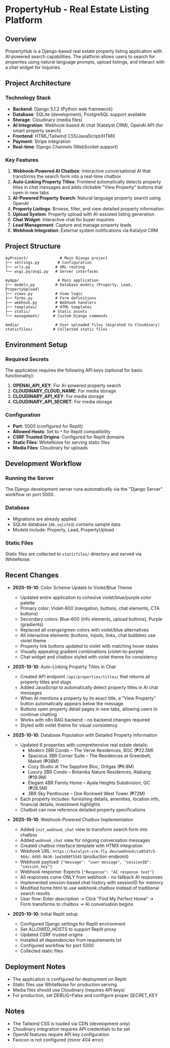 # PropertyHub - Real Estate Listing Platform

## Overview
PropertyHub is a Django-based real estate property listing application with AI-powered search capabilities. The platform allows users to search for properties using natural language prompts, upload listings, and interact with a chat widget for inquiries.

## Project Architecture

### Technology Stack
- **Backend**: Django 5.1.2 (Python web framework)
- **Database**: SQLite (development), PostgreSQL support available
- **Storage**: Cloudinary (media files)
- **AI Integration**: Webhook-based AI chat (Katalyst CRM), OpenAI API (for smart property search)
- **Frontend**: HTML/Tailwind CSS/JavaScript/HTMX
- **Payment**: Stripe integration
- **Real-time**: Django Channels (WebSocket support)

### Key Features
1. **Webhook-Powered AI Chatbox**: Interactive conversational AI that transforms the search form into a real-time chatbox
2. **Auto-Linking Property Titles**: Frontend automatically detects property titles in chat messages and adds clickable "View Property" buttons that open in new tabs
3. **AI-Powered Property Search**: Natural language property search using OpenAI
4. **Property Listings**: Browse, filter, and view detailed property information
5. **Upload System**: Property upload with AI-assisted listing generation
6. **Chat Widget**: Interactive chat for buyer inquiries
7. **Lead Management**: Capture and manage property leads
8. **Webhook Integration**: External system notifications via Katalyst CRM

## Project Structure
```
myProject/              # Main Django project
├── settings.py        # Configuration
├── urls.py           # URL routing
└── wsgi.py/asgi.py   # Server interfaces

myApp/                 # Main application
├── models.py         # Database models (Property, Lead, PropertyUpload)
├── views.py          # View logic
├── forms.py          # Form definitions
├── webhook.py        # Webhook handlers
├── templates/        # HTML templates
├── static/          # Static assets
└── management/      # Custom Django commands

media/                # User uploaded files (migrated to Cloudinary)
staticfiles/         # Collected static files
```

## Environment Setup

### Required Secrets
The application requires the following API keys (optional for basic functionality):

1. **OPENAI_API_KEY**: For AI-powered property search
2. **CLOUDINARY_CLOUD_NAME**: For media storage
3. **CLOUDINARY_API_KEY**: For media storage
4. **CLOUDINARY_API_SECRET**: For media storage

### Configuration
- **Port**: 5000 (configured for Replit)
- **Allowed Hosts**: Set to `*` for Replit compatibility
- **CSRF Trusted Origins**: Configured for Replit domains
- **Static Files**: WhiteNoise for serving static files
- **Media Files**: Cloudinary for uploads

## Development Workflow

### Running the Server
The Django development server runs automatically via the "Django Server" workflow on port 5000.

### Database
- Migrations are already applied
- SQLite database (`db.sqlite3`) contains sample data
- Models include: Property, Lead, PropertyUpload

### Static Files
Static files are collected to `staticfiles/` directory and served via WhiteNoise.

## Recent Changes
- **2025-10-10**: Color Scheme Update to Violet/Blue Theme
  - Updated entire application to cohesive violet/blue/purple color palette
  - Primary color: Violet-600 (navigation, buttons, chat elements, CTA buttons)
  - Secondary colors: Blue-600 (info elements, upload buttons), Purple (gradients)
  - Replaced all orange/green colors with violet/blue alternatives
  - All interactive elements (buttons, inputs, links, chat bubbles) use violet theme
  - Property link buttons updated to violet with matching hover states
  - Visually appealing gradient combinations (violet-to-purple)
  - Chat widget and chatbox styled with violet theme for consistency

- **2025-10-10**: Auto-Linking Property Titles in Chat
  - Created API endpoint `/api/properties/titles/` that returns all property titles and slugs
  - Added JavaScript to automatically detect property titles in AI chat messages
  - When AI mentions a property by its exact title, a "View Property" button automatically appears below the message
  - Buttons open property detail pages in new tabs, allowing users to continue chatting
  - Works with n8n RAG backend - no backend changes required
  - Styled with violet theme for visual consistency

- **2025-10-10**: Database Population with Detailed Property Information
  - Updated 6 properties with comprehensive real estate details:
    * Modern 2BR Condo – The Verve Residences, BGC (₱22.5M)
    * Spacious 3BR Corner Suite – The Residences at Greenbelt, Makati (₱38M)
    * Cozy Studio at The Sapphire Bloc, Ortigas (₱6.8M)
    * Luxury 2BR Condo – Botanika Nature Residences, Alabang (₱19.9M)
    * Elegant 4BR Family Home – Ayala Heights Subdivision, QC (₱28.5M)
    * 3BR Sky Penthouse – One Rockwell West Tower (₱72M)
  - Each property includes: furnishing details, amenities, location info, financial details, investment highlights
  - Chatbot can now reference detailed property specifications

- **2025-10-10**: Webhook-Powered Chatbox Implementation
  - Added `init_webhook_chat` view to transform search form into chatbox
  - Added `webhook_chat` view for ongoing conversation messages
  - Created chatbox interface template with HTMX integration
  - Webhook URL: `https://katalyst-crm.fly.dev/webhook/ca05d7c5-984c-4d95-8636-1ed3d80f5545` (production endpoint)
  - Webhook payload: `{"message": "user message", "sessionID": "session_key"}`
  - Webhook response: Expects `{"Response": "AI response text"}`
  - All responses come ONLY from webhook - no fallback AI responses
  - Implemented session-based chat history with sessionID for memory
  - Modified home.html to use webhook chatbox instead of traditional search results
  - User flow: Enter description → Click "Find My Perfect Home" → Form transforms to chatbox → AI conversation begins

- **2025-10-10**: Initial Replit setup
  - Configured Django settings for Replit environment
  - Set ALLOWED_HOSTS to support Replit proxy
  - Updated CSRF trusted origins
  - Installed all dependencies from requirements.txt
  - Configured workflow for port 5000
  - Collected static files

## Deployment Notes
- The application is configured for deployment on Replit
- Static files use WhiteNoise for production serving
- Media files should use Cloudinary (requires API keys)
- For production, set DEBUG=False and configure proper SECRET_KEY

## Notes
- The Tailwind CSS is loaded via CDN (development only)
- Cloudinary integration requires API credentials to be set
- OpenAI features require API key configuration
- Favicon is not configured (minor 404 error)
